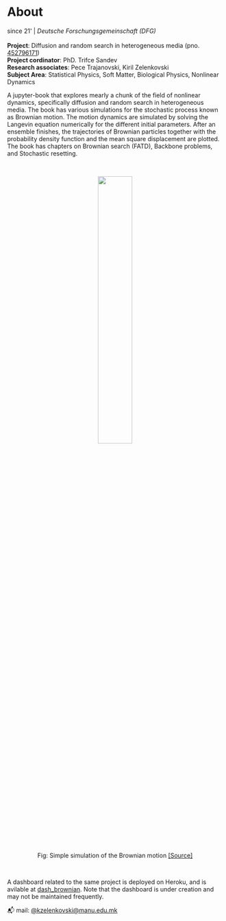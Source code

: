 # About

since 21' | *Deutsche Forschungsgemeinschaft (DFG)* 
<br>
<br> **Project**: Diffusion and random search in heterogeneous media (pno. [452796171](https://gepris.dfg.de/gepris/projekt/452796171?language=en))
<br> **Project cordinator**: PhD. Trifce Sandev
<br> **Research associates**: Pece Trajanovski, Kiril Zelenkovski
<br> **Subject Area**: Statistical Physics, Soft Matter, Biological Physics, Nonlinear Dynamics


A jupyter-book that explores mearly a chunk of the field of nonlinear dynamics, specifically diffusion and random search in heterogeneous media. The book has various simulations for the stochastic process known as Brownian motion. The motion dynamics are simulated by solving the Langevin equation numerically for the different initial parameters. After an ensemble finishes, the trajectories of Brownian particles together with the probability density function and the mean square displacement are plotted. The book has chapters on Brownian search (FATD), Backbone problems, and Stochastic resetting.


<br>


<p align="center">
<img src="https://upload.wikimedia.org/wikipedia/commons/5/51/Brownianmotion5particles150frame.gif" width=40%;></img> <br> <br>
Fig: Simple simulation of the Brownian motion <a href="https://weelookang.blogspot.com/2010/06/ejs-open-source-brownian-motion-gas.html">[Source]</a>
</p>

<br>



A dashboard related to the same project is deployed on Heroku, and is avilable at [dash_brownian](https://dash-brownian.herokuapp.com/). Note that the dashboard is under creation and may not be maintained frequently. 


📬 mail: <a href="https://github.com/zelenkastiot"> @kzelenkovski@manu.edu.mk </a>
